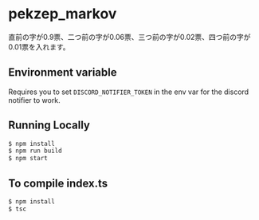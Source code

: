 # pekzep_markov

直前の字が0.9票、二つ前の字が0.06票、三つ前の字が0.02票、四つ前の字が0.01票を入れます。


## Environment variable

Requires you to set `DISCORD_NOTIFIER_TOKEN` in the env var for the discord notifier to work.

## Running Locally

```sh
$ npm install
$ npm run build
$ npm start
```

## To compile index.ts

```sh
$ npm install
$ tsc
```
